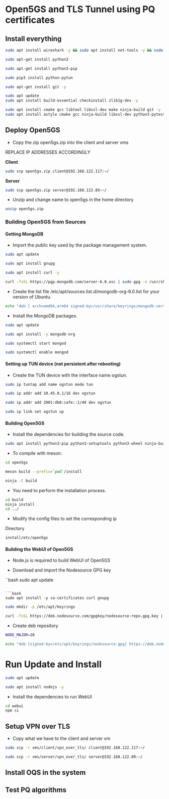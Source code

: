 # Open5GS and TLS Tunnel using PQ certificates


<!-- PHASE 1 -->
## Install everything


```bash
sudo apt install wireshark -y && sudo apt install net-tools -y && sudo apt install traceroute -y 
```

```bash
sudo apt-get install python3
```

```bash
sudo apt-get install python3-pip
```

```bash
sudo pip3 install python-pytun
```

```bash 
sudo apt-get install git -y
```

```bash
sudo apt update
sudo apt install build-essential checkinstall zlib1g-dev -y
```

```bash
sudo apt install cmake gcc libtool libssl-dev make ninja-build git -y
sudo apt install astyle cmake gcc ninja-build libssl-dev python3-pytest python3-pytest-xdist unzip xsltproc doxygen graphviz python3-yaml valgrind -y
```


<!-- PHASE 2 -->
## Deploy Open5GS

* Copy the zip open5gs.zip into the client and server vms

REPLACE IP ADDRESSES ACCORDINGLY 

**Client**

```bash
sudo scp open5gs.zip client@192.168.122.117:~/
```

**Server**
```bash
sudo scp open5gs.zip server@192.168.122.89:~/
```



* Unzip and change name to open5gs in the home directory 

```bash
unzip open5gs.zip
```


### Building Open5GS from Sources 

#### Getting MongoDB


* Import the public key used by the package management system.

```bash
sudo apt update
```

```bash
sudo apt install gnupg
```

```bash
sudo apt install curl -y
```

```bash
curl -fsSL https://pgp.mongodb.com/server-6.0.asc | sudo gpg -o /usr/share/keyrings/mongodb-server-6.0.gpg --dearmor
```

* Create the list file /etc/apt/sources.list.d/mongodb-org-6.0.list for your version of Ubuntu.

```bash
echo "deb [ arch=amd64,arm64 signed-by=/usr/share/keyrings/mongodb-server-6.0.gpg] https://repo.mongodb.org/apt/ubuntu focal/mongodb-org/6.0 multiverse" | sudo tee /etc/apt/sources.list.d/mongodb-org-6.0.list
```

* Install the MongoDB packages.


```bash 
sudo apt update
```

```bash 
sudo apt install -y mongodb-org
```
```bash 
sudo systemctl start mongod
```

```bash 
sudo systemctl enable mongod
```



#### Setting up TUN device (not persistent after rebooting)

* Create the TUN device with the interface name ogstun.

```bash
sudo ip tuntap add name ogstun mode tun
```

```bash
sudo ip addr add 10.45.0.1/16 dev ogstun
```

```bash
sudo ip addr add 2001:db8:cafe::1/48 dev ogstun
```

```bash
sudo ip link set ogstun up
```



#### Building Open5GS

* Install the dependencies for building the source code.

```bash
sudo apt install python3-pip python3-setuptools python3-wheel ninja-build build-essential flex bison git cmake libsctp-dev libgnutls28-dev libgcrypt-dev libssl-dev libidn11-dev libmongoc-dev libbson-dev libyaml-dev libnghttp2-dev libmicrohttpd-dev libcurl4-gnutls-dev libnghttp2-dev libtins-dev libtalloc-dev meson -y 
```

* To compile with meson:

```bash
cd open5gs
```

```bash
meson build --prefix=`pwd`/install
```

```bash
ninja -C build
```

* You need to perform the installation process.

```bash
cd build
ninja install
cd ../
```


* Modify the config files to set the corresponding ip

Directory 

```bash
install/etc/open5gs
```




#### Building the WebUI of Open5GS

* Node.js is required to build WebUI of Open5GS

* Download and import the Nodesource GPG key

``bash
sudo apt update
```

```bash
sudo apt install -y ca-certificates curl gnupg
```

```bash
sudo mkdir -p /etc/apt/keyrings
```

```bash
curl -fsSL https://deb.nodesource.com/gpgkey/nodesource-repo.gpg.key | sudo gpg --dearmor -o /etc/apt/keyrings/nodesource.gpg
```

* Create deb repository

```bash
NODE_MAJOR=20
```

```bash
echo "deb [signed-by=/etc/apt/keyrings/nodesource.gpg] https://deb.nodesource.com/node_$NODE_MAJOR.x nodistro main" | sudo tee /etc/apt/sources.list.d/nodesource.list
```

# Run Update and Install


```bash
sudo apt update
```

```bash
sudo apt install nodejs -y
```

* Install the dependencies to run WebUI

```bash
cd webui
npm ci
```




<!-- PHASE 3 -->
## Setup VPN over TLS

* Copy what we have to the client and server vm 

```bash
sudo scp -r vms/client/vpn_over_tls/ client@192.168.122.117:~/
```


```bash
sudo scp -r vms/server/vpn_over_tls/ server@192.168.122.89:~/
```


<!-- PHASE 4 -->
## Install OQS in the system 


<!-- PHASE 5 -->
## Test PQ algorithms



